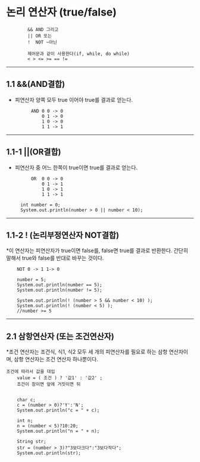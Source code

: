 논리 연산자 (true/false)
===========================
		 
		 	&& AND 그리고
		 	|| OR 또는
		 	!  NOT ~아닌
		 	
		 	제어문과 같이 사용한다(if, while, do while)
		 	< > <= >= == !=
----------------------------		 		
1.1 &&(AND결합)
----------------------------
* 피연산자 양쪽 모두 true 이어야 true를 결과로 얻는다.
 
		 	AND 0 0 -> 0
		 	    0 1 -> 0
		 	    1 0 -> 0
		 	    1 1 -> 1
          
		
		
----------------------------
1.1-1 ||(OR결합)
----------------------------
* 피연산자 중 어느 한쪽이 true이면 true를 결과로 얻는다.
  
		 	OR  0 0 -> 0
		 	    0 1 -> 1
		 	    1 0 -> 1
		 	    1 1 -> 1
          
		int number = 0; 
		System.out.println(number > 0 || number < 10);
----------------------------
1.1-2 ! (논리부정연산자 NOT결합)
----------------------------
*이 연산자는 피연산자가 true이면 false를, false면 true를 결과로 반환한다.
 간단히 말해서 true와 false를 반대로 바꾸는 것이다.
		
	 	NOT 0 -> 1 1-> 0
		
		number = 5;
		System.out.println(number == 5);
		System.out.println(number != 5);
		
		System.out.println(! (number > 5 && number < 10) );
		System.out.println(! (number < 5) );
		//number >= 5
-----------------------------	
2.1 삼항연산자 (또는 조건연산자)
-----------------------------
*조건 연산자는 조건식, 식1, 식2 모두 세 개의 피연산자를 필요로 하는 삼항 연산자이며,
 삼항 연산자는 조건 연산자 하나뿐이다.
		
		
    조건에 따라서 값을 대입
		value = ( 조건 ) ? '값1' : '값2' ;
		조건이 참이면 앞에 거짓이면 뒤
		 	
		 
		char c;
		c = (number > 0)?'Y':'N';
		System.out.println("c = " + c);
		
		int n;
		n = (number < 5)?10:20;
		System.out.println("n = " + n);
		
		String str;
		str = (number > 3)?"3보다크다":"3보다작다";
		System.out.println(str);
    
